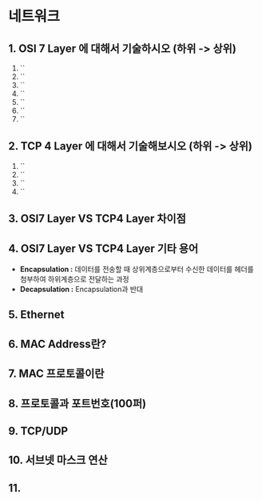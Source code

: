 # 네트워크 
## 1. OSI 7 Layer 에 대해서 기술하시오 (하위 -> 상위)

1. ``
2. ``
3. ``
4. ``
5. ``
6. ``
7. `` 

## 2. TCP 4 Layer 에 대해서 기술해보시오 (하위 -> 상위) 

1. ``
2. ``
3. ``
4. ``

## 3. OSI7 Layer VS TCP4 Layer 차이점 

## 4. OSI7 Layer VS TCP4 Layer 기타 용어 

* **Encapsulation :** 데이터를 전송할 때 상위계층으로부터 수신한 데이터를 헤더를 첨부하여 하위계층으로 전달하는 과정
* **Decapsulation :**  Encapsulation과 반대

## 5. Ethernet 

## 6. MAC Address란?

## 7. MAC 프로토콜이란

## 8. 프로토콜과 포트번호(100퍼) 

## 9. TCP/UDP

## 10. 서브넷 마스크 연산

## 11. 


